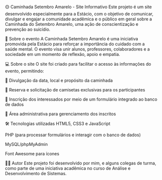 🟡 Caminhada Setembro Amarelo - Site Informativo
Este projeto é um site desenvolvido especialmente para a Estácio, com o objetivo de comunicar, divulgar e engajar a comunidade acadêmica e o público em geral sobre a Caminhada do Setembro Amarelo, uma ação de conscientização e prevenção ao suicídio.

📌 Sobre o evento
A Caminhada Setembro Amarelo é uma iniciativa promovida pela Estácio para reforçar a importância do cuidado com a saúde mental. O evento visa unir alunos, professores, colaboradores e a sociedade em um momento de reflexão, apoio e empatia.

💻 Sobre o site
O site foi criado para facilitar o acesso às informações do evento, permitindo:

📢 Divulgação da data, local e propósito da caminhada

👕 Reserva e solicitação de camisetas exclusivas para os participantes

📝 Inscrição dos interessados por meio de um formulário integrado ao banco de dados

🔐 Área administrativa para gerenciamento dos inscritos

🛠️ Tecnologias utilizadas
HTML5, CSS3 e JavaScript

PHP (para processar formulários e interagir com o banco de dados)

MySQL/phpMyAdmin

Font Awesome para ícones

🙋‍♂️ Autor
Este projeto foi desenvolvido por mim, e alguns colegas de turma, como parte de uma iniciativa acadêmica no curso de Análise e Desenvolvimento de Sistemas.